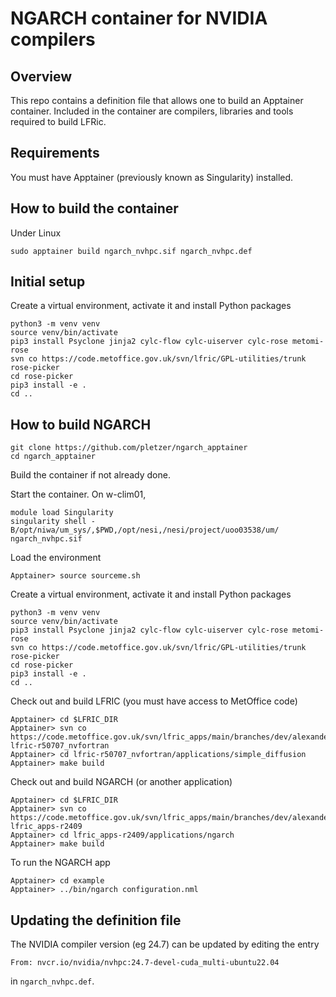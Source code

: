 # NGARCH container for NVIDIA compilers

## Overview

This repo contains a definition file that allows one to build an Apptainer container. Included in the container are compilers, 
libraries and tools required to build LFRic.

## Requirements

You must have Apptainer (previously known as Singularity) installed. 

## How to build the container

Under Linux
```
sudo apptainer build ngarch_nvhpc.sif ngarch_nvhpc.def
```

## Initial setup

Create a virtual environment, activate it and install Python packages
```
python3 -m venv venv
source venv/bin/activate
pip3 install Psyclone jinja2 cylc-flow cylc-uiserver cylc-rose metomi-rose
svn co https://code.metoffice.gov.uk/svn/lfric/GPL-utilities/trunk rose-picker
cd rose-picker
pip3 install -e .
cd ..
```


## How to build NGARCH

```
git clone https://github.com/pletzer/ngarch_apptainer
cd ngarch_apptainer
```

Build the container if not already done.

Start the container. On w-clim01,
```
module load Singularity
singularity shell -B/opt/niwa/um_sys/,$PWD,/opt/nesi,/nesi/project/uoo03538/um/ ngarch_nvhpc.sif
```

Load the environment
```
Apptainer> source sourceme.sh
```

Create a virtual environment, activate it and install Python packages
```
python3 -m venv venv
source venv/bin/activate
pip3 install Psyclone jinja2 cylc-flow cylc-uiserver cylc-rose metomi-rose
svn co https://code.metoffice.gov.uk/svn/lfric/GPL-utilities/trunk rose-picker
cd rose-picker
pip3 install -e .
cd ..
```

Check out and build LFRIC (you must have access to MetOffice code)
```
Apptainer> cd $LFRIC_DIR
Apptainer> svn co https://code.metoffice.gov.uk/svn/lfric_apps/main/branches/dev/alexanderpletzer/r2409_vn1.1_nvfortran  lfric-r50707_nvfortran
Apptainer> cd lfric-r50707_nvfortran/applications/simple_diffusion
Apptainer> make build
```

Check out and build NGARCH (or another application)
```
Apptainer> cd $LFRIC_DIR
Apptainer> svn co https://code.metoffice.gov.uk/svn/lfric_apps/main/branches/dev/alexanderpletzer/r2409_vn1.1_nvfortran lfric_apps-r2409
Apptainer> cd lfric_apps-r2409/applications/ngarch
Apptainer> make build
```

To run the NGARCH app
```
Apptainer> cd example
Apptainer> ../bin/ngarch configuration.nml
```


## Updating the definition file

The NVIDIA compiler version (eg 24.7) can be updated by editing the entry 
```
From: nvcr.io/nvidia/nvhpc:24.7-devel-cuda_multi-ubuntu22.04
```
in `ngarch_nvhpc.def`.

